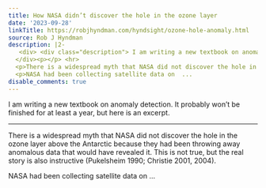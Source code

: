 ```yaml
---
title: How NASA didn’t discover the hole in the ozone layer
date: '2023-09-28'
linkTitle: https://robjhyndman.com/hyndsight/ozone-hole-anomaly.html
source: Rob J Hyndman
description: |2-
   <div> <div class="description"> I am writing a new textbook on anomaly detection. It probably won’t be finished for at least a year, but here is an excerpt. </div>
  </div><p></p> <hr>
  <p>There is a widespread myth that NASA did not discover the hole in the ozone layer above the Antarctic because they had been throwing away anomalous data that would have revealed it. This is not true, but the real story is also instructive <span class="citation" data-cites="Pukelsheim1990 Christie2001 christie2004data">(Pukelsheim 1990; Christie 2001, 2004)</span>.</p>
  <p>NASA had been collecting satellite data on  ...
disable_comments: true
---
```

 <div> <div class="description"> I am writing a new textbook on anomaly detection. It probably won’t be finished for at least a year, but here is an excerpt. </div>
</div><p></p> <hr>
<p>There is a widespread myth that NASA did not discover the hole in the ozone layer above the Antarctic because they had been throwing away anomalous data that would have revealed it. This is not true, but the real story is also instructive <span class="citation" data-cites="Pukelsheim1990 Christie2001 christie2004data">(Pukelsheim 1990; Christie 2001, 2004)</span>.</p>
<p>NASA had been collecting satellite data on  ...